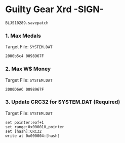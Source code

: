 #  Guilty Gear Xrd -SIGN- 

`BLJS10289.savepatch`

### 1. Max Medals

Target File: `SYSTEM.DAT`

```
2000b5c4 0098967F
```

### 2. Max W$ Money

Target File: `SYSTEM.DAT`

```
2000D6AC 0098967F
```

### 3. Update CRC32 for SYSTEM.DAT (Required)

Target File: `SYSTEM.DAT`

```
set pointer:eof+1
set range:0x000010,pointer
set [hash]:CRC32
write at 0x000004:[hash]
```

